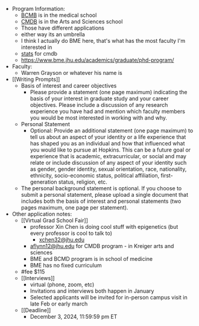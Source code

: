 - Program Information:
	- [BCMB](https://bcmb.bs.jhmi.edu/) is in the medical school
	- [CMDB](https://cmdb.jhu.edu/) is in the Arts and Sciences school
	- Those have different applications
	- either way its an umbrella
	- I think I actually do BME here, that's what has the most faculty I'm interested in
	- [stats](https://cmdb.jhu.edu/program-stats/) for cmdb
	- https://www.bme.jhu.edu/academics/graduate/phd-program/
- Faculty:
	- Warren Grayson or whatever his name is
- [[Writing Prompts]]
	- Basis of interest and career objectives
		- Please provide a statement (one page maximum) indicating the basis of your interest in graduate study and your career objectives. Please include a discussion of any research experience you have had and mention which faculty members you would be most interested in working with and why.
	- Personal Statement
		- Optional: Provide an additional statement (one page maximum) to tell us about an aspect of your identity or a life experience that has shaped you as an individual and how that influenced what you would like to pursue at Hopkins. This can be a future goal or experience that is academic, extracurricular, or social and may relate or include discussion of any aspect of your identity such as gender, gender identity, sexual orientation, race, nationality, ethnicity, socio-economic status, political affiliation, first-generation status, religion, etc.
	- The personal background statement is optional. If you choose to submit a personal statement, please upload a single document that includes both the basis of interest and personal statements (two pages maximum, one page per statement).
- Other application notes:
	- [[Virtual Grad School Fair]]
		- professor Xin Chen is doing cool stuff with epigenetics (but every professor is cool to talk to)
			- xchen32@jhu.edu
		- aflynn12@jhu.edu for CMDB program - in Kreiger arts and sciences
		- BME and BCMD program is in school of medicine
		- BME has no fixed curriculum
	- #fee $115
	- [[Interviews]]
		- virtual (phone, zoom, etc)
		- Invitations and interviews both happen in January
		- Selected applicants will be invited for in-person campus visit in late Feb or early march
	- [[Deadline]]
		- December 3, 2024, 11:59:59 pm ET